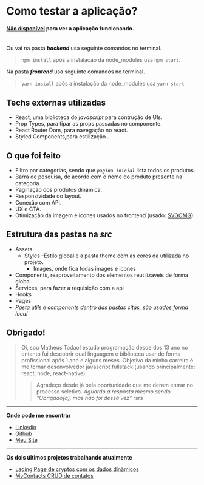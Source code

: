 # Como testar a aplicação?



#### [Não disponível]() para ver a aplicação funcionando.<br><br>

Ou vai na pasta ***backend*** usa seguinte comandos no terminal.
> `npm install` após a instalação da node_modules usa `npm start`.<br>

Na pasta ***frontend*** usa seguinte comandos no terminal.
> `yarn install` após a instalação da node_modules usa `yarn start`


## Techs externas utilizadas
- React, uma biblioteca do *javascript* para contrução de UIs.
- Prop Types, para tipar as props passadas no componente.
- React Router Dom, para navegação no react.
- Styled Components,para estilização .

## O que foi feito
- Filtro por categorias, sendo que *`pagina inicial`* lista todos os produtos.
- Barra de pesquisa, de acordo com o nome do produto presente na categoria.
- Paginação dos produtos dinâmica.
- Responsividade do layout.
- Conexão com API.
- UX e CTA.
- Otimização da imagem e icones usados no frontend (usado: [SVGOMG](https://jakearchibald.github.io/svgomg/)).

## Estrutura das pastas na *src*
- Assets
  - Styles
  -Estilo global e a pasta theme com as cores da utilizada no projeto.
    - Images, onde fica todas images e icones
- Components, reaproveitamento dos elementos reutilizaveis de forma global.
- Services, para fazer a requisição com a api
- Hooks
- Pages
- *Pasta utils e components dentro das pastas citas, são usados forma local*

## Obrigado!
> Oi, sou Matheus Todao! estudo programação desde dos 13 ano no entanto fui descobrir
qual linguagem e biblioteca usar de forma profissional após 1 ano e alguns meses.
Objetivo da minha carreira é me tornar desenvolvedor javascript fullstack (usando principalmente: react, node, react-native).
>> Agradeço desde já pela oportunidade que me deram entrar no processo seletivo.
  *Aguardo a resposta mesmo sendo "Obrigado(a), mas não foi dessa vez"* rsrs

_______
**Onde pode me encontrar**

- [Linkedin](https://linkedin.com/in/matheustodao)<br>
- [Github](https://github.com/matheustodao)<br>
- [Meu Site](https://todaomatheus.vercel.app)<br>
_______

**Os dois últimos projetos trabalhando atualmente**

- [Lading Page de cryptos com os dados dinâmicos](https://github.com/matheustodao/crypto-cap)<br>
- [MyContacts CRUD de contatos](https://github.com/matheustodao/MyContacts)<br>
